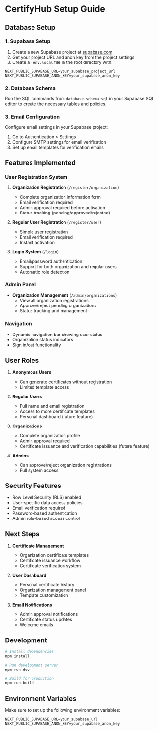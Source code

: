 # CertifyHub Setup Guide

## Database Setup

### 1. Supabase Setup

1. Create a new Supabase project at [supabase.com](https://supabase.com)
2. Get your project URL and anon key from the project settings
3. Create a `.env.local` file in the root directory with:

```env
NEXT_PUBLIC_SUPABASE_URL=your_supabase_project_url
NEXT_PUBLIC_SUPABASE_ANON_KEY=your_supabase_anon_key
```

### 2. Database Schema

Run the SQL commands from `database-schema.sql` in your Supabase SQL editor to create the necessary tables and policies.

### 3. Email Configuration

Configure email settings in your Supabase project:
1. Go to Authentication > Settings
2. Configure SMTP settings for email verification
3. Set up email templates for verification emails

## Features Implemented

### User Registration System

1. **Organization Registration** (`/register/organization`)
   - Complete organization information form
   - Email verification required
   - Admin approval required before activation
   - Status tracking (pending/approved/rejected)

2. **Regular User Registration** (`/register/user`)
   - Simple user registration
   - Email verification required
   - Instant activation

3. **Login System** (`/login`)
   - Email/password authentication
   - Support for both organization and regular users
   - Automatic role detection

### Admin Panel

- **Organization Management** (`/admin/organizations`)
  - View all organization registrations
  - Approve/reject pending organizations
  - Status tracking and management

### Navigation

- Dynamic navigation bar showing user status
- Organization status indicators
- Sign in/out functionality

## User Roles

1. **Anonymous Users**
   - Can generate certificates without registration
   - Limited template access

2. **Regular Users**
   - Full name and email registration
   - Access to more certificate templates
   - Personal dashboard (future feature)

3. **Organizations**
   - Complete organization profile
   - Admin approval required
   - Certificate issuance and verification capabilities (future feature)

4. **Admins**
   - Can approve/reject organization registrations
   - Full system access

## Security Features

- Row Level Security (RLS) enabled
- User-specific data access policies
- Email verification required
- Password-based authentication
- Admin role-based access control

## Next Steps

1. **Certificate Management**
   - Organization certificate templates
   - Certificate issuance workflow
   - Certificate verification system

2. **User Dashboard**
   - Personal certificate history
   - Organization management panel
   - Template customization

3. **Email Notifications**
   - Admin approval notifications
   - Certificate status updates
   - Welcome emails

## Development

```bash
# Install dependencies
npm install

# Run development server
npm run dev

# Build for production
npm run build
```

## Environment Variables

Make sure to set up the following environment variables:

```env
NEXT_PUBLIC_SUPABASE_URL=your_supabase_url
NEXT_PUBLIC_SUPABASE_ANON_KEY=your_supabase_anon_key
``` 